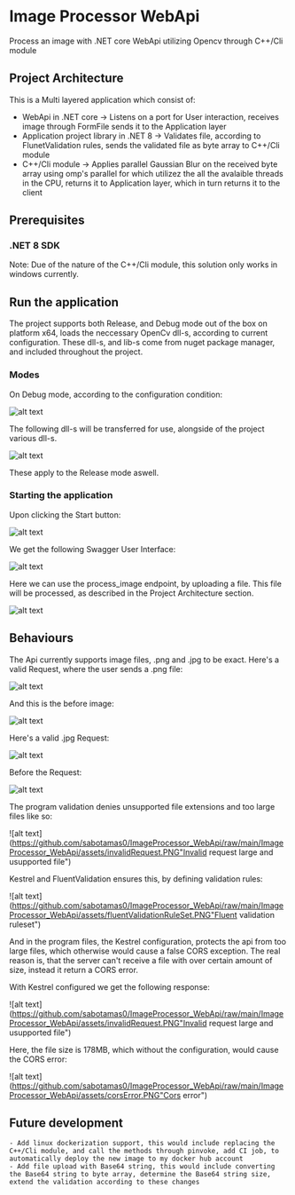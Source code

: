 # Image Processor WebApi

Process an image with .NET core WebApi utilizing Opencv through C++/Cli module

## Project Architecture

This is a Multi layered application which consist of:
  - WebApi in .NET core -> Listens on a port for User interaction, receives image through FormFile sends it to the Application layer
  - Application project library in .NET 8 -> Validates file, according to FlunetValidation rules, sends the validated file as byte array to C++/Cli module
  - C++/Cli module -> Applies parallel Gaussian Blur on the received byte array using omp's parallel for which utilizez the all the avalaible threads in the CPU, returns it to Application layer, which in turn returns it to the client

## Prerequisites

### .NET 8 SDK
Note: Due of the nature of the C++/Cli module, this solution only works in windows currently.

## Run the application

The project supports both Release, and Debug mode out of the box on platform x64, loads the neccessary OpenCv dll-s, according to current configuration. These dll-s, and lib-s come from nuget package manager, and included throughout the project.


### Modes

On Debug mode, according to the configuration condition:

![alt text](https://github.com/sabotamas0/ImageProcessor_WebApi/raw/main/ImageProcessor_WebApi/assets/DebugConditional.PNG "Debug Condition")

The following dll-s will be transferred for use, alongside of the project various dll-s.

![alt text](https://github.com/sabotamas0/ImageProcessor_WebApi/raw/main/ImageProcessor_WebApi/assets/TransferredDlls.PNG "Transferred Dlls")

These apply to the Release mode aswell.

### Starting the application

Upon clicking the Start button:

![alt text](https://github.com/sabotamas0/ImageProcessor_WebApi/raw/main/ImageProcessor_WebApi/assets/StartApp.PNG "Start App")

We get the following Swagger User Interface:

![alt text](https://github.com/sabotamas0/ImageProcessor_WebApi/raw/main/ImageProcessor_WebApi/assets/swaggerUi.PNG "Swagger")

Here we can use the process_image endpoint, by uploading a file. This file will be processed, as described in the Project Architecture section.

![alt text](https://github.com/sabotamas0/ImageProcessor_WebApi/raw/main/ImageProcessor_WebApi/assets/UploadPhoto.PNG "Upload Photo")


## Behaviours

The Api currently supports image files, .png and .jpg to be exact. Here's a valid Request, where the user sends a .png file:

![alt text](https://github.com/sabotamas0/ImageProcessor_WebApi/raw/main/ImageProcessor_WebApi/assets/validRequestYellowBird.PNG "Valid request yellow bird after")

And this is the before image:

![alt text](https://github.com/sabotamas0/ImageProcessor_WebApi/raw/main/ImageProcessor_WebApi/SamplePictures/yellowishBird.PNG" "Valid request yellow bird before")

Here's a valid .jpg Request:

![alt text](https://github.com/sabotamas0/ImageProcessor_WebApi/raw/main/ImageProcessor_WebApi/assets/validRequestRedBird.PNG "Valid request red bird after")

Before the Request:

![alt text](https://github.com/sabotamas0/ImageProcessor_WebApi/raw/main/ImageProcessor_WebApi/SamplePictures/yellowishBird.PNG" "Valid request red bird before")

The program validation denies unsupported file extensions and too large files like so:

![alt text](https://github.com/sabotamas0/ImageProcessor_WebApi/raw/main/ImageProcessor_WebApi/assets/invalidRequest.PNG"Invalid request large and usupported file")

Kestrel and FluentValidation ensures this, by defining validation rules:

![alt text](https://github.com/sabotamas0/ImageProcessor_WebApi/raw/main/ImageProcessor_WebApi/assets/fluentValidationRuleSet.PNG"Fluent validation ruleset")

And in the program files, the Kestrel configuration, protects the api from too large files, which otherwise would cause a false CORS exception. The real reason is, that the server can't receive a file with over certain amount of size, instead it return a CORS error.

With Kestrel configured we get the following response:

![alt text](https://github.com/sabotamas0/ImageProcessor_WebApi/raw/main/ImageProcessor_WebApi/assets/invalidRequest.PNG"Invalid request large and usupported file")

Here, the file size is 178MB, which without the configuration, would cause the CORS error:

![alt text](https://github.com/sabotamas0/ImageProcessor_WebApi/raw/main/ImageProcessor_WebApi/assets/corsError.PNG"Cors error")

## Future development
	
	- Add linux dockerization support, this would include replacing the C++/Cli module, and call the methods through pinvoke, add CI job, to automatically deploy the new image to my docker hub account
	- Add file upload with Base64 string, this would include converting the Base64 string to byte array, determine the Base64 string size, extend the validation according to these changes

